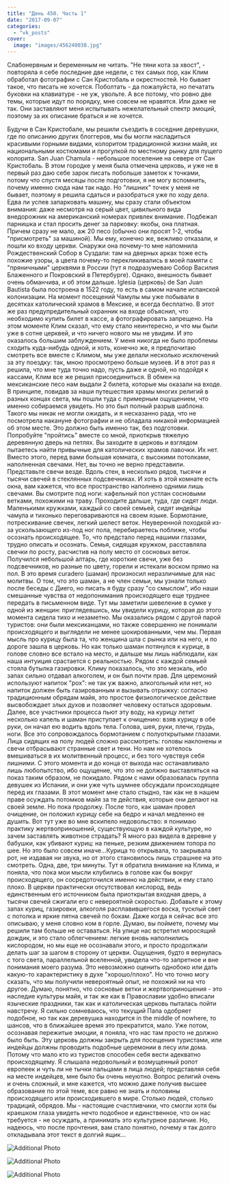 ```yaml
---
title: "День 450. Часть 1"
date: "2017-09-07"
categories: 
  - "vk_posts"
cover:
  image: "images/456240038.jpg"
---
```


Слабонервным и беременным не читать. "Не тяни кота за хвост", - повторяла я себе последние две недели, с тех самых пор, как Клим обработал фотографии с Сан Кристобаль и окрестностей. Но бывает такое, что писать не хочется. Поболтать - да пожалуйста, но печатать буковки на клавиатуре - не уж, увольте. А все потому, что ровно две темы, которые идут по порядку, мне совсем не нравятся. Или даже не так. Они заставляют меня испытывать нежелательный спектр эмоций, поэтому за их описание браться и не хочется.

<!--more-->

Будучи в Сан Кристобале, мы решили съездить в соседние деревушки, где по описанию других блоггеров, мы бы могли насладиться красивыми горными видами, колоритом традиционной жизни майя, их национальными костюмами и прогулкой по местному рынку для пущего колорита. San Juan Chamula - небольшое поселение на севере от Сан Кристобаль. В этом городке у меня была отмечена церковь, и уже не в первый раз даю себе зарок писать побольше заметок к точками, потому что спустя месяцы после подготовки, я не могу вспомнить, почему именно сюда нам так надо. Но "лишних" точек у меня не бывает, поэтому я решила сдаться и разобраться уже по ходу дела. Едва ли успев запарковать машину, мы сразу стали объектом внимания: даже несмотря на серый цвет, цивильного вида внедорожник на американский номерах привлек внимание. Подбежал парнишка и стал просить денег за парковку: якобы, она платная. Причем сразу не мало, аж 20 песо (обычно они просят 1-2, чтобы "присмотреть" за машиной). Мы ему, конечно же, вежливо отказали, и пошли ко входу церкви. Снаружи она почему-то мне напомнила Рождественский Собор в Суздали: там на дверных арках тоже есть похожие узоры, а цвета почему-то перекликивались в моей памяти с "пряничными" церквями в России (тут я подразумеваю Собор Василия Блаженного и Покровский в Петербурге). Однако, внешность бывает очень обманчива, и об этом дальше. Iglesia (церковь) de San Juan Bautista была построена в 1522 году, то есть в самом начале испанской колонизации. На момент посещений Чамулы мы уже побывали в десятках католический храмов в Мексике, и всегда бесплатно. В этот же раз предупредительный охранник на входе объяснил, что необходимо купить билет в кассе, а фотографировать запрещено. На этом моменте Клим сказал, что ему стало неинтересно, и что мы были уже в сотне церквей, и что ничего нового мы не увидим. И это оказалось большим заблуждением. У меня никогда не было проблемы сходить куда-нибудь одной, и хоть, конечно же, я предпочитаю смотреть все вместе с Климом, мы уже делали несколько исключений за эту поездку: так, мною просмотрено больше музеев. И в этот раз я решила, что мне туда точно надо, пусть даже и одной, но подойдя к кассами, Клим все же решил присоединиться. В обмен на мексиканские песо нам выдали 2 билета, которые мы оказали на входе. В принципе, повидав за наши путешествия храмы многих религий в разных концах света, мы пошли туда с примерным ощущением, что именно собираемся увидеть. Но это был полный разрыв шаблона. Такого мы никак не могли ожидать, и я несказанно рада, что не посмотрела накануне фотографии и не обладала никакой информацией об этом месте. Это должно быть именно так, без подготовки. Попробуйте "пройтись" вместе со мной, приоткрыв тяжелую деревянную дверь на петлях. Вы заходите в церковь и взглядом пытаетесь найти привычные для католических храмов лавочки. Их нет. Вместо этого, перед вами большая комната, с высокими потолками, наполненная свечами. Нет, вы точно не верно представили. Представьте свечи везде. Вдоль стен, в несколько рядов, тысячи и тысячи свечей в стеклянных подсвечниках. И хоть в этой комнате есть окна, вам кажется, что все пространство наполнено одними лишь свечами. Вы смотрите под ноги: кафельный пол устлан сосновыми ветками, похожими на траву. Проходите дальше, туда, где сидят люди. Маленькими кружками, каждый со своей семьей, сидят индейцы чамула и тихонько переговариваются на своем языке. Бормотание, потрескивание свечек, легкий шелест веток. Неуверенной походкой из-за ускользающего из-под ног пола, перебираетесь поближе, чтобы осознать происходящее. То, что предстало перед нашими глазами, трудно описать и осознать. Семья, сидящая кружком, расставляла свечки по росту, расчистив на полу место от сосновых веток. Получился небольшой алтарь, где короткие свечи, уже без подсвечников, но разные по цвету, горели и истекали воском прямо на пол. В это время curadero (шаман) произносил неразличимые для нас молитвы. О том, что это шаман, а не член семьи, мы узнали только после беседы с Диего, но писать я буду сразу "со смыслом", ибо наши смешанные чувства от недопонимания происходящего еще труднее передать в письменном виде. Тут мы заметили шевеление в сумке у одной из женщин: приглядевшись, мы увидели курицу, которая до этого момента сидела тихо и незаметно. Мы оказались рядом с другой парой туристов: они были мексиканцами, но также совершенно не понимали происходящего и выглядели не менее шокированными, чем мы. Первая мысль про курицу была та, что женщина шла с рынка или на него, и по дороге зашла в церковь. Но как только шаман потянулся к курице, в голове словно все встало на место, и дальше мы лишь наблюдали, как наша интуиция срастается с реальностью. Рядом с каждой семьей стояла бутылка газировки. Климу показалось, что это мезкаль, ибо запах сильно отдавал алкоголем, и он был почти прав. Для церемоний используют напиток "pox": не так уж важно, алкогольный или нет, но напиток должен быть газированным и вызывать отрыжку: согласно традиционным обрядам майя, это простое физиологическое действие высвобождает злых духов и позволяет человеку остаться здоровым. Далее, все участники процесса пьют эту воду, на курицу летит несколько капель и шаман приступает к очищению: взяв курицу в обе руки, он начал ею водить вдоль тела. Голова, шея, руки, плечи, грудь, ноги. Все это сопровождалось бормотанием с полуоткрытыми глазами. Лица сидящих на полу людей сложно рассмотреть: головы наклонены и свечи отбрасывают странные свет и тени. Но нам не хотелось вмешиваться в их молитвенный процесс, и без того чувствуя себя лишними. С этого момента и до конца от выхода нас останавливало лишь любопытство, ибо ощущение, что это не должно выставляться на показ таким образом, не покидало. Рядом с нами образовалась группа девушек из Испании, и они уже чуть шумнее обсуждали происходящее перед их глазами. В этот момент мне стало стыдно, так как не в нашем праве осуждать потомков майя за те действия, которые они делают на своей земле. Но пока продолжу. После того, как шаман провел очищение, он положил курицу себе на бедро и начал медленно ее душить. Вот тут уже во мне вскипело недовольство: я понимаю практику жертвоприношений, существующую в каждой культуре, но зачем заставлять животное страдать? Я много раз видела в деревне у бабушки, как убивают куриц: на пеньке, резким движением топора по шее. Но это было совсем иначе...Курица то открывала, то закрывала рот, не издавая ни звука, но от этого становилось лишь страшнее на это смотреть. Одна, две, три минуты. Тут я обратила внимание на Клима, и поняла, что пока мои мысли клубились в голове как бы вокруг происходящего, он сосредоточился именно на действии, и ему стало плохо. В церкви практически отсутствовал кислород, ведь единственным его источником была приоткрытая входная дверь, а тысячи свечей сжигали его с невероятной скоростью. Добавьте к этому запах куриц, газировки, алкоголя расплавившегося воска, тусклый свет с потолка и яркие пятна свечей по бокам. Даже когда я сейчас все это описываю, у меня словно ком в горле. Думаю, вы поймете, почему мы решили там больше не оставаться. На улице нас встретил моросящий дождик, и это стало облегчением: легкие вновь наполнились кислородом, но мы еще не осознавали этого, и просто продолжали делать шаг за шагом в сторону от церкви. Ощущения, будто я вернулась с того света, параллельной вселенной, увидела что-то запретное и вне понимания моего разума. Это невозможно оценить однобоко или дать какую-то характеристику в духе "хорошо/плохо". Но что точно могу сказать, что мы получили невероятный опыт, не похожий ни на что другое. Думаю, понятно, что сосновые ветки и жертвоприношения - это наследие культуры майя, и так же как в Православии удобно вписали языческие праздники, так как и католическая церковь пыталась пойти навстречу. Я сильно сомневаюсь, что текущий Папа одобряет подобное, но так как деревушка находится in the middle of nowhere, то шансов, что в ближайшее время это прекратится, мало. Уже потом, осознавая пережитые эмоции, я поняла, что нас там просто не должно было быть. Эту церковь должны закрыть для посещения туристами, или индейцы должны проводить подобные церемонии в лесу или дома. Потому что мало кто из туристов способен себя вести адекватно происходящему. Я слышала недовольный и возмущенный ропот европеек и чуть ли не тычки пальцами в лица людей; представляя себя на месте индейцев, мне было бы очень неуютно. Вопрос религий очень и очень сложный, и мне кажется, что можно даже получив высшее образование по этой теме, все равно не знать и половины происходящего или происходившего в мире. Столько людей, столько традиций, обрядов. Мы - настоящие счастливчики, что смогли хотя бы краешком глаза увидеть нечто подобное и единственное, что он нас требуется - не осуждать, а принимать это культурное различие. Но, надеюсь, что после прочтения, вам стало понятно, почему я так долго откладывала этот текст в долгий ящик...

![Additional Photo](https://vodpop.ru/wp-content/uploads/2023/07/456240039.jpg)

![Additional Photo](https://vodpop.ru/wp-content/uploads/2023/07/456240040.jpg)

![Additional Photo](https://vodpop.ru/wp-content/uploads/2023/07/456240041.jpg)

